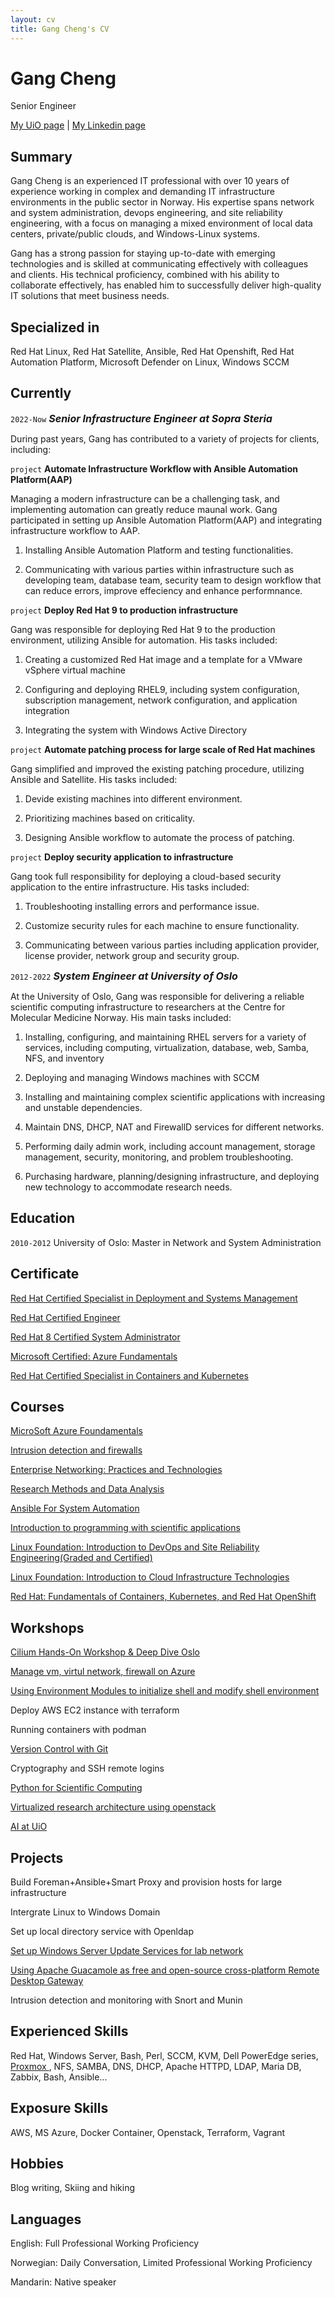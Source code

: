 ```yaml
---
layout: cv
title: Gang Cheng's CV
---
```

# Gang Cheng 

Senior Engineer

<div id="webaddress">
<a href="https://www.med.uio.no/ncmm/personer/adm/gangch/index.html">My UiO page</a> | <a href="https://www.linkedin.com/in/gang-cheng-7170a521/">My Linkedin page</a>
</div>

## Summary
Gang Cheng is an experienced IT professional with over 10 years of experience working in complex and demanding IT infrastructure environments in the public sector in Norway. His expertise spans network and system administration, devops engineering, and site reliability engineering, with a focus on managing a mixed environment of local data centers, private/public clouds, and Windows-Linux systems.

Gang has a strong passion for staying up-to-date with emerging technologies and is skilled at communicating effectively with colleagues and clients. His technical proficiency, combined with his ability to collaborate effectively, has enabled him to successfully deliver high-quality IT solutions that meet business needs.

## Specialized in

Red Hat Linux, Red Hat Satellite, Ansible, Red Hat Openshift, Red Hat Automation Platform, Microsoft Defender on Linux, Windows SCCM 
## Currently
`2022-Now`
***<font size= "3">Senior Infrastructure Engineer at Sopra Steria</font>***

During past years, Gang has contributed to a variety of projects for clients, including:
 
`project`
**Automate Infrastructure Workflow with Ansible Automation Platform(AAP)**

Managing a modern infrastructure can be a challenging task, and implementing automation can greatly reduce maunal work. Gang participated in setting up Ansible Automation Platform(AAP) and integrating infrastructure workflow to AAP. 
  1. Installing Ansible Automation Platform and testing functionalities.

  2. Communicating with various parties within infrastructure such as developing team, database team, security team to design workflow that can reduce errors, improve effeciency and enhance performnance.

`project`
**Deploy Red Hat 9 to production infrastructure**

Gang was responsible for deploying Red Hat 9 to the production environment, utilizing Ansible for automation. His tasks included:


  1. Creating a customized Red Hat image and a template for a VMware vSphere virtual machine
  
  3. Configuring and deploying RHEL9, including system configuration, subscription management, network configuration, and application integration
  
  5. Integrating the system with Windows Active Directory
  
`project`
**Automate patching process for large scale of Red Hat machines**

Gang simplified and improved the existing patching procedure, utilizing Ansible and Satellite. His tasks included:

  1. Devide existing machines into different environment.

  2. Prioritizing machines based on criticality.

  3. Designing Ansible workflow to automate the process of patching.

`project`
**Deploy security application to infrastructure**

Gang took full responsibility for deploying a cloud-based security application to the entire infrastructure. His tasks included:

  1. Troubleshooting installing errors and performance issue.

  2. Customize security rules for each machine to ensure functionality.

  3. Communicating between various parties including application provider, license provider, network group and security group.


`2012-2022`
***<font size= "3">System Engineer at University of Oslo</font>***

At the University of Oslo, Gang was responsible for delivering a reliable scientific computing infrastructure to researchers at the Centre for Molecular Medicine Norway. His main tasks included:

  1. Installing, configuring, and maintaining RHEL servers for a variety of services, including computing, virtualization, database, web, Samba, NFS, and inventory

  2. Deploying and managing Windows machines with SCCM

  3. Installing and maintaining complex scientific applications with increasing and unstable dependencies.

  4. Maintain DNS, DHCP, NAT and FirewallD services for different networks.

  5. Performing daily admin work, including account management, storage management, security, monitoring, and problem troubleshooting.
  
  7. Purchasing hardware, planning/designing infrastructure, and deploying new technology to accommodate research needs.

## Education
`2010-2012`
University of Oslo: Master in Network and System Administration
## Certificate

<a href="https://rhtapps.redhat.com/verify?certId=210-181-160"> Red Hat Certified Specialist in Deployment and Systems Management</a>

<a href="https://rhtapps.redhat.com/verify?certId=210-181-160"> Red Hat Certified Engineer</a>

<a href="https://www.redhat.com/en/services/certification/rhcsa"> Red Hat 8 Certified System Administrator</a>

<a href="https://www.credly.com/earner/earned/badge/ec0cd8f2-d4d4-472b-b143-1a93702989dd"> Microsoft Certified: Azure Fundamentals</a>

<a href="https://www.redhat.com/en/services/certification/red-hat-certified-specialist-in-containers-and-kubernetes"> Red Hat Certified Specialist in Containers and Kubernetes</a>


## Courses

<a href="https://docs.microsoft.com/en-us/learn/certifications/azure-fundamentals/"> MicroSoft Azure Foundamentals </a>

<a href="https://www.uio.no/studier/emner/matnat/ifi/INF5004NSA/index.html"> Intrusion detection and firewalls </a>

<a href="https://www.uio.no/studier/emner/matnat/ifi/INF4018NSA/index.html"> Enterprise Networking: Practices and Technologies </a>

<a href="https://www.uio.no/studier/emner/matnat/ifi/INF5100NSA/index.html"> Research Methods and Data Analysis </a>

<a href="https://www.udemy.com/course/mastering-ansible/?gclid=Cj0KCQiAhMOMBhDhARIsAPVml-HCo3Nm7AYmD15j425Ld7FLtLZOYQ9vTev6CMsi5-DeO7ST9exGqw0aAuX3EALw_wcB&matchtype=e&utm_campaign=LongTail_la.EN_cc.ROW&utm_content=deal4584&utm_medium=udemyads&utm_source=adwords&utm_term=_._ag_80675493522_._ad_535700245675_._kw_ansible+course_._de_c_._dm__._pl__._ti_kwd-822946965094_._li_1010826_._pd__._"> Ansible For System Automation </a>

<a href="https://www.uio.no/studier/emner/matnat/ifi/INF1100/index-eng.html">Introduction to programming with scientific applications</a>

<a href="https://learning.edx.org/course/course-v1:LinuxFoundationX+LFS162x+3T2019/home"> Linux Foundation: Introduction to DevOps and Site Reliability Engineering(Graded and Certified)</a>

<a href="https://learning.edx.org/course/course-v1:LinuxFoundationX+LFS151.x+2T2020/home"> Linux Foundation: Introduction to Cloud Infrastructure Technologies

<a href="https://www.edx.org/course/fundamentals-of-containers-kubernetes-and-red-hat">Red Hat: Fundamentals of Containers, Kubernetes, and Red Hat OpenShift</a>

## Workshops
  
  <a href="https://isovalent.com/isovalent-hands-on-workshop-oslo/"> Cilium Hands-On Workshop & Deep Dive Oslo </a>
  
 <a href="https://docs.microsoft.com/en-us/system-center/vmm/manage-azure-vms?view=sc-vmm-2019"> Manage vm, virtul network, firewall on Azure </a>
  
<a href="http://modules.sourceforge.net/">Using Environment Modules to initialize shell and modify shell environment</a>
  
Deploy AWS EC2 instance with terraform

Running containers with podman
  
<a href="https://www.ub.uio.no/english/courses-events/courses/other/Carpentry/211103_github"> Version Control with Git </a>

Cryptography and SSH remote logins 
  
<a href="https://www.ub.uio.no/english/courses-events/courses/other/coderefinery/Python%20for%20Scientific%20Computing%20%28internediate%29"> Python for Scientific Computing</a>

<a href="https://arnsteio.github.io/UH-IaaS-mini-workshop/"> Virtualized research architecture using openstack</a>
  
<a href="https://www.uio.no/tjenester/it/forskning/kompetansehuber/uio-ai-hub-node-project/it-resources/"> AI at UiO </a>

## Projects
  
Build Foreman+Ansible+Smart Proxy and provision hosts for large infrastructure
  
Intergrate Linux to Windows Domain
  
Set up local directory service with Openldap
  
<a href="https://docs.microsoft.com/en-us/windows-server/administration/windows-server-update-services/get-started/windows-server-update-services-wsus"> Set up Windows Server Update Services for lab network </a>

<a href="https://guacamole.apache.org/">Using Apache Guacamole as free and open-source cross-platform Remote Desktop Gateway</a>
  
Intrusion detection and monitoring with Snort and Munin

## Experienced Skills
Red Hat, Windows Server, Bash, Perl, SCCM, KVM, Dell PowerEdge series, <a href="https://www.proxmox.com/en/">Proxmox </a>, NFS, SAMBA, DNS, DHCP, Apache HTTPD, LDAP, Maria DB, Zabbix, Bash, Ansible...

## Exposure Skills

AWS, MS Azure, Docker Container, Openstack, Terraform, Vagrant
  
## Hobbies 
Blog writing, Skiing and hiking
  
## Languages 
English: Full Professional Working Proficiency
  
Norwegian: Daily Conversation, Limited Professional Working Proficiency

Mandarin: Native speaker
  

<!-- ### Footer

Last updated: May 2013 -->

